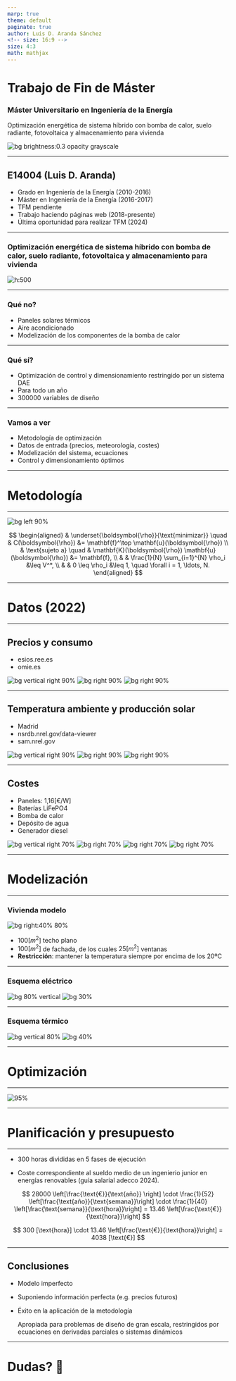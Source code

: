```yaml
---
marp: true
theme: default
paginate: true
author: Luis D. Aranda Sánchez
<!-- size: 16:9 -->
size: 4:3
math: mathjax
---
```


<!-- _color: white -->

# Trabajo de Fin de Máster
###  Máster Universitario en Ingeniería de la Energía

Optimización energética de sistema híbrido con bomba de calor, suelo radiante, fotovoltaica y almacenamiento para vivienda

![bg brightness:0.3 opacity grayscale](./images/cupula_industriales.jpg)



---

## E14004 (Luis D. Aranda)

* Grado en Ingeniería de la Energía (2010-2016)
* Máster en Ingeniería de la Energía (2016-2017)
* TFM pendiente
* Trabajo haciendo páginas web (2018-presente)
* Última oportunidad para realizar TFM (2024)


<!--

Hola, soy Luis Domingo Aranda, estudiante E14004.
extrañamente aún me acuerdo del numerito y me parecía gracioso ponerlo.

Hice el grado de energía, con los dos últimos cursos en Industriales.

Luego pasé a hacer el máster, y aquí cometí el error de dejarme el TFM
pendiente, en su momento pensaba que mientras tuviera alguna asignatura
de la que matricularme aún seguiría siendo estudiante y con eso podría
conseguir alguna beca o prácticas en empresa, y meter cabeza.

Pero estuve unos 3 meses buscando, no encontré nada, y al final
pasé a buscar trabajo de programador, y casi que inmediatamente
empecé a trabajar de eso.

Así que llevo desde 2018 haciendo páginas web en una consultora,
principalmente para un banco, caja rural.
y llevo allí a lo tonto ya más de 6 años.

Y solo ahora me lancé a tratar de terminar el trabajo, cuando
desde secretaría recibí un ultimatum, porque esta es la última
convocatoria para la versión del máster de la energía que cursé,
que se va a descontinuar.

-->

---

### Optimización energética de sistema híbrido con bomba de calor, suelo radiante, fotovoltaica y almacenamiento para vivienda

![h:500](./images/sistema_imagen.png)


<!--

Entonces este TFM se titula
'Optimización energética de sistema híbrido con bomba de calor, suelo radiante, fotovoltaica y almacenamiento para vivienda'
en forma de baterias y un deposito de agua caliente.

y el objetivo será minimizar el coste por operar esta
instalacion que tiene unas necesidades de electricidad y calor,
como cualquier casa.

en el problema de Optimización tendremos
unas variables de diseño, que pueden ser
de control, como por ejemplo,
si en un instante dado queremos comprar o vender
electricidad, o si queremos almacenar o extraer
energia de las baterias, y tambien
podremos elegir las dimensiones de los equipos.
Como cuantos paneles solares debemos de instalar,
o como de grandes deben de ser las baterias o la
bomba de calor.

-->

---

### Qué no?

- Paneles solares térmicos
- Aire acondicionado
- Modelización de los componentes de la bomba de calor

---

### Qué sí?

- Optimización de control y dimensionamiento restringido por un sistema DAE
- Para todo un año
- 300000 variables de diseño

---

### Vamos a ver

- Metodología de optimización
- Datos de entrada (precios, meteorología, costes)
- Modelización del sistema, ecuaciones
- Control y dimensionamiento óptimos

---

# Metodología

---

<!-- 

Y aqui en metodologia, empiezo mostrando el tipo de problema 
que me tiene fascinado, y durante la carrera alguna vez veia,
pero nunca llegue a saber como funcionaba.
y es la optimizacion restringida por ecuaciones en derivadas parciales.

aquí podemos ver una optimización topológica, que tipicamente
busca minimizar el compliance.
o una optimizacion de la forma de un perfil, acoplando simulaciones
estructurales con simulaciones de cfd para maximizar la relacion entre
la sustentacion y la resistencia aerodinamica.

es un problema de optimización, sí, pero de alguna forma hace uso
del resultado de simulaciones con elementos finitos, o volumenes
finitos. cómo?

-->

![bg left 90%](./images/topology_optimization.jpg)

$$
\begin{aligned}
  & \underset{\boldsymbol{\rho}}{\text{minimizar}} \quad & C(\boldsymbol{\rho}) &= \mathbf{f}^\top \mathbf{u}(\boldsymbol{\rho}) \\
  & \text{sujeto a} \quad & \mathbf{K}(\boldsymbol{\rho}) \mathbf{u}(\boldsymbol{\rho}) &= \mathbf{f}, \\
  & & \frac{1}{N} \sum_{i=1}^{N} \rho_i &\leq V^*, \\
  & & 0 \leq \rho_i &\leq 1, \quad \forall i = 1, \ldots, N.
\end{aligned}
$$

---

# Datos (2022)

---

## Precios y consumo

- esios.ree.es
- omie.es

![bg vertical right 90%](./images/prices_year.png)
![bg right 90%](./images/repsol_api.png)
![bg right 90%](./images/p_demand_year.png)

---

## Temperatura ambiente y producción solar

- Madrid
- nsrdb.nrel.gov/data-viewer
- sam.nrel.gov

![bg vertical right 90%](./images/temperatures_year.png)
![bg right 90%](./images/sam_solar_parameters.png)
![bg right 90%](./images/solar_production.png)


--- 

## Costes

- Paneles: 1,16[€/W]
- Baterías LiFePO4
- Bomba de calor
- Depósito de agua
- Generador diesel

![bg vertical right 70%](./images/batteries_regression.png)
![bg right 70%](./images/heat_pump_regression.png)
![bg right 70%](./images/tank_regression.png)
![bg right 70%](./images/generator_regression.png)

---

# Modelización

---

### Vivienda modelo

![bg right:40% 80%](./images/vivienda.png)

- $100[m^2]$ techo plano
- $100[m^2]$ de fachada, de los cuales $25[m^2]$ ventanas
- **Restricción**: mantener la temperatura siempre por encima de los 20ºC

---

### Esquema eléctrico

![bg 80% vertical](./images/diagrama_electrico.png)
![bg 30%](./images/electric_node.png)

<!--

este seria el esquema eléctrico de la vivienda.

Que tiene unos paneles solares montados en el tejado.

un controlador de seguimiento de maxima potencia, que basicamente
consiste en un convertidor de electronica de potencia
que regula la tension de salida de los paneles para producir
el maximo de potencia.

Unas baterías,

un convertidor bidireccional continua/alterna,

una carga, que es la demanda eléctrica del hogar,

potencia destinada a la bomba de calor que nos proporciona calefaccion,

y conexión a red.

-->

---

### Esquema térmico

![bg vertical 80%](./images/sistema_termico.png)
![bg 40%](./images/radiant_heating_floor.jpg)

<!--

el esquema térmico, es algo más complejo, pero tampoco
tiene mucho más.

primero tenemos la bomba de calor compuesta por compresor,
condensador, valvula de laminacion y evaporador.

en este circuito tienes un refrigerante como puede ser el rs-32,
y al comprimir el gas se calienta, podemos extraer su calor
con un condensador, que es intercambiador de calor donde
se da el cambio de fase del refrigenrante de estado gaseoso a estado
liquido, y a continuacion al estrangularse en una valvula
de laminacion para reducir su presion, y por tanto su temperatura.
reduciendo la temperatura por debajo de la ambiente, permite que podamos
extraer calor del el.
el evaporador es otro intercambiador
de calor como el condensador, pero aqui el refrigenrante cambia
de estado liquido a gaseoso. al irse calentando se va evaporando.

funciona como un frigorifico, pero en el frigorifico queremos
enfriar nuestros alimentos, aqui estamos realmente enfriando la calle,
extrayendo calor de la calle.
en caso de aerotermia, hariamos circular aire a traves del evaporador con un ventilador
para tener conveccion forzada.

y en el frigorifico el calor se desecha por su parte de atras del electrodomestico,
pero en una bomba de calor el calor emitido no es un residuo, sino 
el producto principal que utilizamos para calentar un circuito de agua,
que corresponderia a este bucle (señala).

por aqui sacamos agua del tanque a temperatura T_tanque
y lo hacemos circular usando esta bomba de circulacion
a traves del condensador para elevar su temperatura hasta T_cond
de salida del condensador.

por último tenemos otro circuito, donde extraemos del tanque de agua,
y circulamos con otra bomba a través del suelo radiante para calentar
la vivienda.
la temperatura de salida del agua seria T_cale de calefaccion.

-->

---

# Optimización

---

![95%](./images/sistema_variables.png)


<!--

aquí tenemos los dos sistemas juntos, y marcamos
en rojo los equipos que podemos controlar, y en azul
los elementos que podemos dimensionar.

porque vamos a hacer una Optimización conjunta de ambos.

partiendo de los paneles fotovoltaicos,
no consideramos que los podamos controlar, sino que
producen una potencia dada por la radiacion solar que tengamos
en ese momento del dia. pero sin embargo podemos dimensionar, y decidir
cuantos paneles queremos.

luego la bateria la podemos dimensionar, elegir que capacidad
queremos. más grande, más pequeña? más cara, más barata? también.
y podemos a cada instante controlar cuanta potencia extraer o almacenar
en la bateria.
parece logico que cuando tenemos exceso de produccion solar, y el precio
de la luz esta bajito, querremos almacenar este excedente, y venderlo
cuando el precio suba algo mas.
o aunque no tengamos exceso de produccion, podriamos comprar energia por
la noche que esta barata la luz, y revender por el dia que esta cara.
especular ahi de alguna forma.

luego, cuando aqui ponemos que estamos mandando energia la bomba de
calor, nos referimos a que estamos mandando potencia al compresor de
la bomba de calor. de ahi esta flechita que relaciona estos dos elementos.

y vemos que el compresor, lo podemos controlar,
ponerlo a mas o menos potencia de funcionamiento, para extraer mas
o menos calor del ambiente, y lo podemos dimensionar. elegir si
queremos comprar un compresor mas o menos potente.
que tambien el resto de componentes de la bomba de calor deberan
ir acordes al compresor.

de nuevo en el sistema electrico, la red electrica, aquí
podemos elegir qué potencia maxima queremos contratar con
la comercializadora. que seria como un dimensionamiento de
la red. e influye principalmente en el termino fijo
de la factura de la luz.

luego tambien podemos elegir el volumen del tanque de agua.

y por ultimo, como variables de control
los caudales de las bombas de circulacion hacia el condensador
y hacia el suelo radiante.

-->

---

# Planificación y presupuesto

---

- 300 horas divididas en 5 fases de ejecución

- Coste correspondiente al sueldo medio de un ingenierio junior en energías renovables (guía salarial adecco 2024).

$$
28000 \left[\frac{\text{€}}{\text{año}} \right] \cdot  \frac{1}{52} \left[\frac{\text{año}}{\text{semana}}\right] \cdot \frac{1}{40} \left[\frac{\text{semana}}{\text{hora}}\right]  = 13.46 \left[\frac{\text{€}}{\text{hora}}\right]
$$

$$
300 [\text{hora}] \cdot 13.46 \left[\frac{\text{€}}{\text{hora}}\right] = 4038 [\text{€}]
$$

---

## Conclusiones

- Modelo imperfecto
- Suponiendo información perfecta (e.g. precios futuros)
- Éxito en la aplicación de la metodología

  Apropiada para problemas de diseño de gran escala, restringidos por ecuaciones en derivadas parciales o sistemas dinámicos

---

# <!--fit--> Dudas? :thinking:
